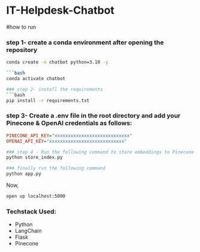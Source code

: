 # IT-Helpdesk-Chatbot
#how to run
### step 1- create a conda environment after opening the repository
```bash
conda create -n chatbot python=3.10 -y

```bash
conda activate chatbot

### step 2- install the requirements
```bash
pip install -r requirements.txt
```

### step 3- Create a .env file in the root directory and add your Pinecone & OpenAI credentials as follows:
```ini
PINECONE_API_KEY="xxxxxxxxxxxxxxxxxxxxxxxxxxxx"
OPENAI_API_KEY="xxxxxxxxxxxxxxxxxxxxxxxxxxxx"
```

```bash
### step 4 - Run the following command to store embeddings to Pinecone
python store_index.py
```
```bash
### finally run the following command
python app.py
```

Now,
```bash
open up localhost:5000
```

### Techstack Used:
- Python
- LangChain
- Flask
- Pinecone
